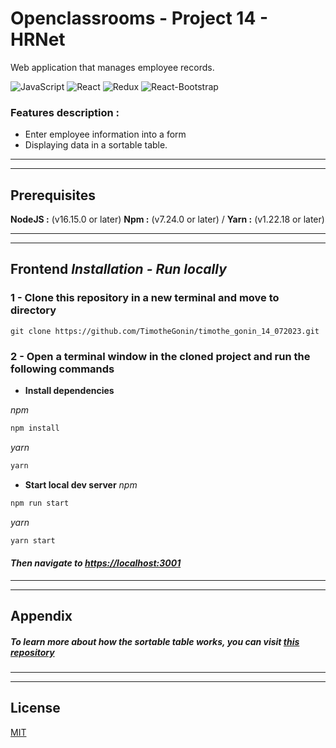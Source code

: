 # Openclassrooms - Project 14 - HRNet

Web application that manages employee records.

![JavaScript](https://img.shields.io/badge/Language-JavaScript-f7df1e)
![React](https://img.shields.io/badge/Framework-React-5ED3F3)
![Redux](https://img.shields.io/badge/State_Manager-Redux--Tool--Kit-764abc)
![React-Bootstrap](https://img.shields.io/badge/Front--end_Framework-React--Bootstrap-41E0FD)

### Features description :

- Enter employee information into a form
- Displaying data in a sortable table.

---

---

## Prerequisites

**NodeJS :** (v16.15.0 or later)
**Npm :** (v7.24.0 or later) / **Yarn :** (v1.22.18 or later)

---

---

## Frontend _Installation - Run locally_

### 1 - Clone this repository in a new terminal and move to directory

`git clone https://github.com/TimotheGonin/timothe_gonin_14_072023.git`

### 2 - Open a terminal window in the cloned project and run the following commands

- **Install dependencies**

_npm_

```bash
npm install
```

_yarn_

```bash
yarn
```

- **Start local dev server**
  _npm_

```bash
npm run start
```

_yarn_

```bash
yarn start
```

#### _Then navigate to [https://localhost:3001](https://localhost:3001)_

---

---

## Appendix

##### _To learn more about how the sortable table works, you can visit [this repository](https://github.com/TimotheGonin/sortable-table-react)_

---

---

## License

[MIT](https://choosealicense.com/licenses/mit/)
